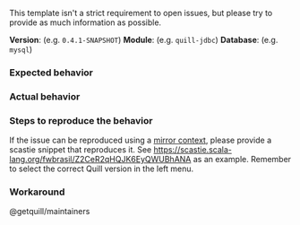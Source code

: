 This template isn't a strict requirement to open issues, but please try to provide as much information as possible.

**Version**: (e.g. `0.4.1-SNAPSHOT`)
**Module**: (e.g. `quill-jdbc`)
**Database**: (e.g. `mysql`)

### Expected behavior

### Actual behavior

### Steps to reproduce the behavior

If the issue can be reproduced using a [mirror context](http://getquill.io/#contexts-mirror-context), please provide a scastie snippet that reproduces it. See https://scastie.scala-lang.org/fwbrasil/Z2CeR2qHQJK6EyQWUBhANA as an example. Remember to select the correct Quill version in the left menu.

### Workaround

@getquill/maintainers